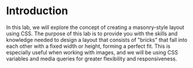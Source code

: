 # Introduction

In this lab, we will explore the concept of creating a masonry-style layout using CSS. The purpose of this lab is to provide you with the skills and knowledge needed to design a layout that consists of "bricks" that fall into each other with a fixed width or height, forming a perfect fit. This is especially useful when working with images, and we will be using CSS variables and media queries for greater flexibility and responsiveness.
